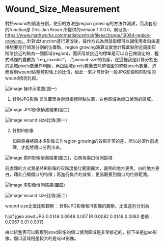 # Wound_Size_Measurement
 
對於wound的偵測分割，使用的方法是region growing的方法作測試，而我套用的function是 Dirk-Jan Kroon 所提供的version 1.0.0.0，網址為 : https://www.mathworks.com/matlabcentral/fileexchange/19084-region-growing。
    針對此function進行更改後，操作方式為滑鼠指標可以讓使用者自由選擇想要進行偵測分割的位置點，region growing演算法就會計算此點附近周圍灰階值接近的點為一個區域(region)，而灰階值接近的標準是可以自己做設定的，程式碼裡的變數為 ”reg_maxdist”。
    而wound size的判斷，在這裡我是計算分割出的區域pixels數量作判斷，再由區域pixels數量去除整張圖的整體pixels數量，進而得到wound佔整體影像上的比值，如此一來才可針對一般JPG影像和IR影像的wound偵測比較。
 
![image](https://user-images.githubusercontent.com/73085151/122198148-787be300-cecb-11eb-8aa6-bff2a7aee425.png)
操作示意圖(圖一)
1.	針對JPG影像
    叉叉圖案為滑鼠指標所點位置，白色區域為傷口偵測的區域。
    
![image](https://user-images.githubusercontent.com/73085151/122198180-829de180-cecb-11eb-8516-dc7e321f52ee.png)
JPG影像偵測結果(圖二)

![image](https://user-images.githubusercontent.com/73085151/122198217-8af61c80-cecb-11eb-89c2-ba71f6a3c516.png)
wound size比值(表一)

2.	針對IR影像

    如果直接將原本IR影像去作region growing的效果非常的差，所以必須作前處理，才能將傷口分割出來。
    
![image](https://user-images.githubusercontent.com/73085151/122198406-b7aa3400-cecb-11eb-8d3c-da3e1a0d1937.png) 
原IR影像偵測結果(圖三)，右側為傷口偵測區域

前處理的方式我是將IR影像的灰階度變化範圍擴大，讓黑的地方更黑，白的地方更白，藉此凸顯傷口的特徵；再進行負片的效果，更易觀察到傷口的位置範圍。

![image](https://user-images.githubusercontent.com/73085151/122198479-c5f85000-cecb-11eb-8a34-1cff10ed34e6.png)
IR影像偵測結果(圖四)

![image](https://user-images.githubusercontent.com/73085151/122198503-cb559a80-cecb-11eb-8cb5-d1c2eab60694.png)
wound size比值(表二)

wound size比值比較觀察：
    針對JPG影像和IR影像的觀察，比值差別分別為 :
    
hjiof	jgeo	anvd
JPG	0.0149	0.0048	0.007
IR	0.0082	0.0148	0.0083
差值     0.0067	0.01	0.0013

由此統整表可以觀察到anvd影像的傷口偵測區域是非常接近的，接下來是jgeo影像，傷口區域相差較大的是hjiof影像。
